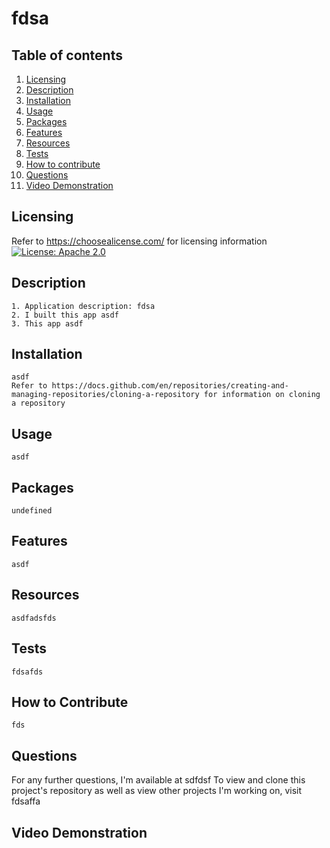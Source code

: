 # fdsa
## Table of contents

1. [Licensing](#licensing)
2. [Description](#description)
3. [Installation](#installation)
4. [Usage](#usage)
5. [Packages](#packages)
6. [Features](#features)
7. [Resources](#resources)
8. [Tests](#tests)
9. [How to contribute](#how-to-contribute)
10. [Questions](#questions)
11. [Video Demonstration](#video-demonstration)

## Licensing

Refer to <https://choosealicense.com/> for licensing information
[![License: Apache 2.0](https://img.shields.io/badge/License-Apache_2.0-blue.svg)](https://opensource.org/licenses/Apache-2.0)

## Description

    1. Application description: fdsa
    2. I built this app asdf
    3. This app asdf

## Installation

    asdf
    Refer to https://docs.github.com/en/repositories/creating-and-managing-repositories/cloning-a-repository for information on cloning a repository

## Usage
    asdf
## Packages
    undefined
## Features
    asdf
## Resources
    asdfadsfds
## Tests
    fdsafds
## How to Contribute
    fds
## Questions

For any further questions, I'm available at sdfdsf
To view and clone this project's repository as well as view other projects I'm working on, visit fdsaffa

## Video Demonstration
